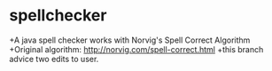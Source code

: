 # spellchecker
+A java spell checker works with Norvig's Spell Correct Algorithm<br>
+Original algorithm:  http://norvig.com/spell-correct.html
+this branch advice two edits to user. 
